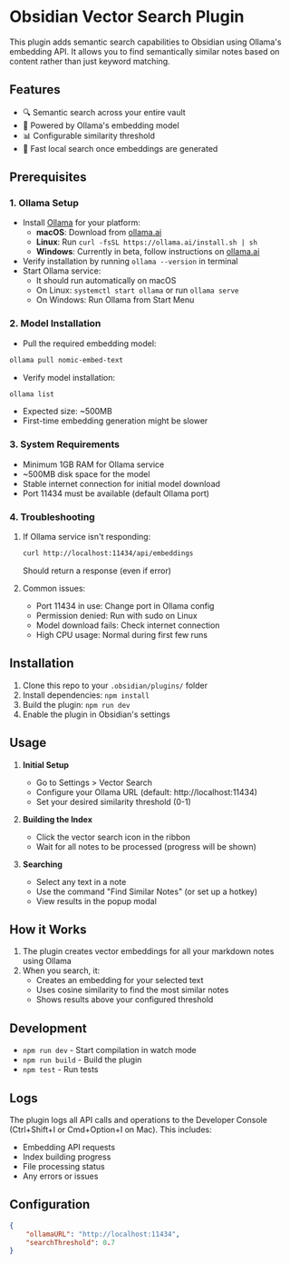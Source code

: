 # Obsidian Vector Search Plugin

This plugin adds semantic search capabilities to Obsidian using Ollama's embedding API. It allows you to find semantically similar notes based on content rather than just keyword matching.

## Features

-   🔍 Semantic search across your entire vault
-   🤖 Powered by Ollama's embedding model
-   📊 Configurable similarity threshold
-   🚀 Fast local search once embeddings are generated

## Prerequisites

### 1. Ollama Setup

-   Install [Ollama](https://ollama.ai/) for your platform:
    -   **macOS**: Download from [ollama.ai](https://ollama.ai)
    -   **Linux**: Run `curl -fsSL https://ollama.ai/install.sh | sh`
    -   **Windows**: Currently in beta, follow instructions on [ollama.ai](https://ollama.ai)
-   Verify installation by running `ollama --version` in terminal
-   Start Ollama service:
    -   It should run automatically on macOS
    -   On Linux: `systemctl start ollama` or run `ollama serve`
    -   On Windows: Run Ollama from Start Menu

### 2. Model Installation

-   Pull the required embedding model:

```bash
ollama pull nomic-embed-text
```

-   Verify model installation:

```bash
ollama list
```

-   Expected size: ~500MB
-   First-time embedding generation might be slower

### 3. System Requirements

-   Minimum 1GB RAM for Ollama service
-   ~500MB disk space for the model
-   Stable internet connection for initial model download
-   Port 11434 must be available (default Ollama port)

### 4. Troubleshooting

1. If Ollama service isn't responding:

    ```bash
    curl http://localhost:11434/api/embeddings
    ```

    Should return a response (even if error)

2. Common issues:
    - Port 11434 in use: Change port in Ollama config
    - Permission denied: Run with sudo on Linux
    - Model download fails: Check internet connection
    - High CPU usage: Normal during first few runs

## Installation

1. Clone this repo to your `.obsidian/plugins/` folder
2. Install dependencies: `npm install`
3. Build the plugin: `npm run dev`
4. Enable the plugin in Obsidian's settings

## Usage

1. **Initial Setup**

    - Go to Settings > Vector Search
    - Configure your Ollama URL (default: http://localhost:11434)
    - Set your desired similarity threshold (0-1)

2. **Building the Index**

    - Click the vector search icon in the ribbon
    - Wait for all notes to be processed (progress will be shown)

3. **Searching**
    - Select any text in a note
    - Use the command "Find Similar Notes" (or set up a hotkey)
    - View results in the popup modal

## How it Works

1. The plugin creates vector embeddings for all your markdown notes using Ollama
2. When you search, it:
    - Creates an embedding for your selected text
    - Uses cosine similarity to find the most similar notes
    - Shows results above your configured threshold

## Development

-   `npm run dev` - Start compilation in watch mode
-   `npm run build` - Build the plugin
-   `npm test` - Run tests

## Logs

The plugin logs all API calls and operations to the Developer Console (Ctrl+Shift+I or Cmd+Option+I on Mac). This includes:

-   Embedding API requests
-   Index building progress
-   File processing status
-   Any errors or issues

## Configuration

```json
{
	"ollamaURL": "http://localhost:11434",
	"searchThreshold": 0.7
}
```
